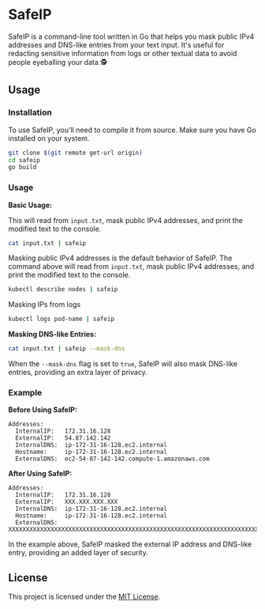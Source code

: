 # SafeIP

SafeIP is a command-line tool written in Go that helps you mask public IPv4 addresses and DNS-like entries from your text input. It's useful for redacting sensitive information from logs or other textual data to avoid people eyeballing your data 🕵️

## Usage

### Installation

To use SafeIP, you'll need to compile it from source. Make sure you have Go installed on your system.

```bash
git clone $(git remote get-url origin)
cd safeip
go build
```

### Usage

**Basic Usage:**

This will read from `input.txt`, mask public IPv4 addresses, and print the modified text to the console.

```bash
cat input.txt | safeip
```

Masking public IPv4 addresses is the default behavior of SafeIP. The command above will read from `input.txt`, mask public IPv4 addresses, and print the modified text to the console.

```bash
kubectl describe nodes | safeip
```

Masking IPs from logs

```bash
kubectl logs pod-name | safeip
```

**Masking DNS-like Entries:**

```bash
cat input.txt | safeip --mask-dns
```

When the `--mask-dns` flag is set to `true`, SafeIP will also mask DNS-like entries, providing an extra layer of privacy.

### Example

**Before Using SafeIP:**

```
Addresses:
  InternalIP:   172.31.16.128
  ExternalIP:   54.87.142.142
  InternalDNS:  ip-172-31-16-128.ec2.internal
  Hostname:     ip-172-31-16-128.ec2.internal
  ExternalDNS:  ec2-54-87-142-142.compute-1.amazonaws.com
```

**After Using SafeIP:**

```
Addresses:
  InternalIP:   172.31.16.128
  ExternalIP:   XXX.XXX.XXX.XXX
  InternalDNS:  ip-172-31-16-128.ec2.internal
  Hostname:     ip-172-31-16-128.ec2.internal
  ExternalDNS:  XXXXXXXXXXXXXXXXXXXXXXXXXXXXXXXXXXXXXXXXXXXXXXXXXXXXXXXXXXXXXXXXXXXXXXXXXXXXXXXXXXXXXXXX
```

In the example above, SafeIP masked the external IP address and DNS-like entry, providing an added layer of security.

## License

This project is licensed under the [MIT License](LICENSE).
